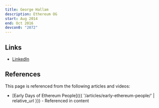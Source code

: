 ```yaml
---
title: George Hallam
description: Ethereum OG
start: Aug 2014
end: Oct 2016
devcon0: "2072"
---
```


## Links
- [LinkedIn](https://www.linkedin.com/in/george-hallam-a5002979/)

## References

This page is referenced from the following articles and videos:

- [Early Days of Ethereum People]({{ '/articles/early-ethereum-people/' | relative_url }}) - Referenced in content
